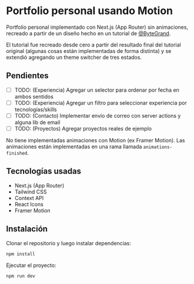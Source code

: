 # Portfolio personal usando Motion

Portfolio personal implementado con Next.js (App Router) sin animaciones, recreado a partir de un diseño hecho en un tutorial de [@ByteGrand](https://youtube.com/@ByteGrand).

El tutorial fue recreado desde cero a partir del resultado final del tutorial original (algunas cosas están implementadas de forma distinta) y se extendió agregando un theme switcher de tres estados.

## Pendientes
- [ ] TODO: (Experiencia) Agregar un selector para ordenar por fecha en ambos sentidos
- [ ] TODO: (Experiencia) Agregar un filtro para seleccionar experiencia por tecnologías/skills
- [ ] TODO: (Contacto) Implementar envío de correo con server actions y alguna lib de email
- [ ] TODO: (Proyectos) Agregar proyectos reales de ejemplo

No tiene implementadas animaciones con Motion (ex Framer Motion).
Las animaciones están implementadas en una rama llamada `animations-finished`.

## Tecnologías usadas

- Next.js (App Router)
- Tailwind CSS
- Context API
- React Icons
- Framer Motion

## Instalación

Clonar el repositorio y luego instalar dependencias:

```bash
npm install
```

Ejecutar el proyecto:

```bash
npm run dev
```
